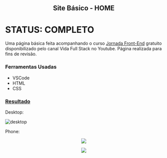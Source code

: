 <h2 align="center">Site Básico - HOME</h2>

# STATUS: COMPLETO

Uma página básica feita acompanhando o curso [Jornada Front-End](https://youtube.com/playlist?list=PLMy95_4XE08MRsQvaSQnHzyooNevGTNtS) gratuito disponibilizado pelo canal Vida Full Stack no Youtube. Página realizada para fins de revisão.

### Ferramentas Usadas

- VSCode
- HTML
- CSS

### [Resultado](https://viictorsr388.github.io/site-basico-home/index)

Desktop:

![desktop](https://user-images.githubusercontent.com/71882342/161981329-4b085455-7138-4490-b692-089e1159fd88.png)

Phone:

<p align="center">
  <img src="https://user-images.githubusercontent.com/71882342/161982831-034b9421-85f3-4f04-9430-e7ca96a01cae.png">
</p>
<p align="center">
  <img src="https://user-images.githubusercontent.com/71882342/161981932-fb53d822-96a4-416c-9986-07d84c7fd1c1.png">
</p>

